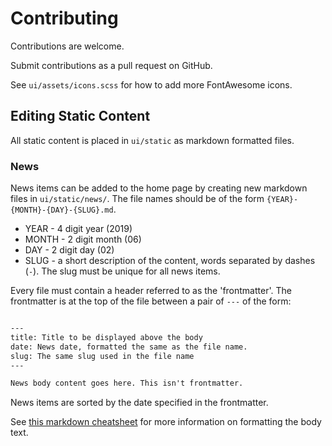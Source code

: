 # Contributing

Contributions are welcome.

Submit contributions as a pull request on GitHub.

See `ui/assets/icons.scss` for how to add more FontAwesome icons.

## Editing Static Content
All static content is placed in `ui/static` as markdown formatted files.

### News
News items can be added to the home page by creating new markdown files in `ui/static/news/`.
The file names should be of the form `{YEAR}-{MONTH}-{DAY}-{SLUG}.md`. 
 - YEAR - 4 digit year (2019)
 - MONTH - 2 digit month (06)
 - DAY - 2 digit day (02)
 - SLUG - a short description of the content, words separated by dashes (`-`). The slug must be unique for all news items.

Every file must contain a header referred to as the 'frontmatter'.
The frontmatter is at the top of the file between a pair of `---` of the form:

```markdown

---
title: Title to be displayed above the body
date: News date, formatted the same as the file name.
slug: The same slug used in the file name
---

News body content goes here. This isn't frontmatter.

``` 

News items are sorted by the date specified in the frontmatter.

See [this markdown cheatsheet](https://github.com/adam-p/markdown-here/wiki/Markdown-Cheatsheet) for more information on formatting the body text.